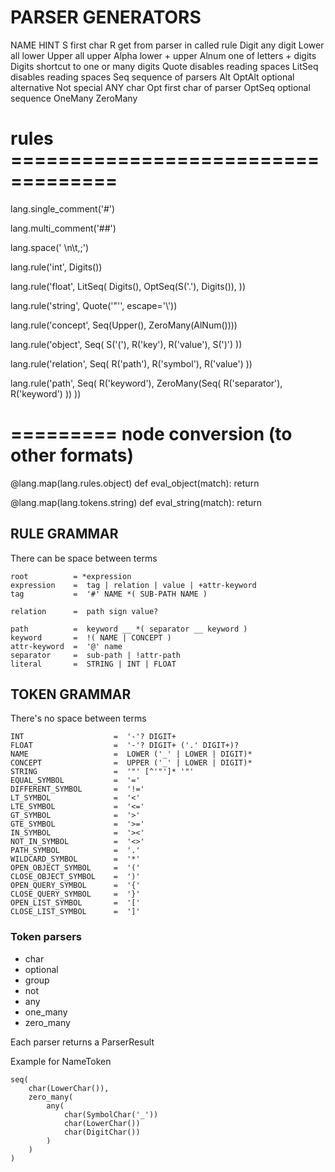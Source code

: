 # PARSER GENERATORS
NAME         HINT
S            first char
R            get from parser in called rule
Digit        any digit
Lower        all lower
Upper        all upper
Alpha        lower + upper
Alnum        one of letters + digits
Digits       shortcut to one or many digits
Quote        disables reading spaces
LitSeq       disables reading spaces
Seq          sequence of parsers
Alt
OptAlt       optional alternative
Not          special ANY char
Opt          first char of parser
OptSeq       optional sequence
OneMany
ZeroMany

# rules ===================================
lang.single_comment('#')

lang.multi_comment('##')

lang.space(' \n\t,;')

lang.rule('int', Digits())

lang.rule('float', LitSeq(
    Digits(),
    OptSeq(S('.'), Digits()),
))

lang.rule('string', Quote('"\'', escape='\\'))

lang.rule('concept', Seq(Upper(), ZeroMany(AlNum())))

lang.rule('object', Seq(
    S('('),
    R('key'), R('value'),
    S(')')
))

lang.rule('relation', Seq(
    R('path'), R('symbol'), R('value')
))

lang.rule('path', Seq(
    R('keyword'),
    ZeroMany(Seq(
        R('separator'), R('keyword')
    ))
))



# ========= node conversion (to other formats)

@lang.map(lang.rules.object)
def eval_object(match):
    return


@lang.map(lang.tokens.string)
def eval_string(match):
    return


## RULE GRAMMAR

There can be space between terms

```
root          = *expression
expression    =  tag | relation | value | +attr-keyword
tag           =  '#' NAME *( SUB-PATH NAME )

relation      =  path sign value?

path          =  keyword __ *( separator __ keyword )
keyword       =  !( NAME | CONCEPT )
attr-keyword  =  '@' name
separator     =  sub-path | !attr-path
literal       =  STRING | INT | FLOAT
```

## TOKEN GRAMMAR

There's no space between terms

```
INT                    =  '-'? DIGIT+
FLOAT                  =  '-'? DIGIT+ ('.' DIGIT+)?
NAME                   =  LOWER ('_' | LOWER | DIGIT)*
CONCEPT                =  UPPER ('_' | LOWER | DIGIT)*
STRING                 =  '"' [^'"']* '"'
EQUAL_SYMBOL           =  '='
DIFFERENT_SYMBOL       =  '!='
LT_SYMBOL              =  '<'
LTE_SYMBOL             =  '<='
GT_SYMBOL              =  '>'
GTE_SYMBOL             =  '>='
IN_SYMBOL              =  '><'
NOT_IN_SYMBOL          =  '<>'
PATH_SYMBOL            =  '.'
WILDCARD_SYMBOL        =  '*'
OPEN_OBJECT_SYMBOL     =  '('
CLOSE_OBJECT_SYMBOL    =  ')'
OPEN_QUERY_SYMBOL      =  '{'
CLOSE_QUERY_SYMBOL     =  '}'
OPEN_LIST_SYMBOL       =  '['
CLOSE_LIST_SYMBOL      =  ']'
```

### Token parsers
- char
- optional
- group
- not
- any
- one_many
- zero_many

Each parser returns a ParserResult

Example for NameToken
```
seq(
    char(LowerChar()),
    zero_many(
        any(
            char(SymbolChar('_'))
            char(LowerChar())
            char(DigitChar())
        )
    )
)
```